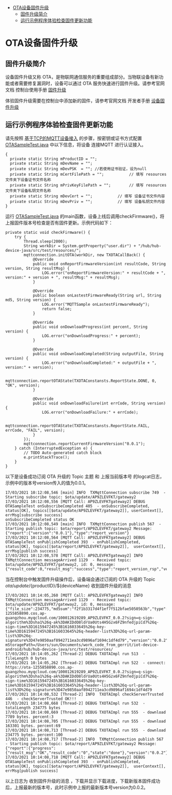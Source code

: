* [OTA设备固件升级](#OTA设备固件升级)
  * [固件升级简介](#固件升级简介)
  * [运行示例程序体验检查固件更新功能](#运行示例程序体验检查固件更新功能)

# OTA设备固件升级
## 固件升级简介
设备固件升级又称 OTA，是物联网通信服务的重要组成部分。当物联设备有新功能或者需要修复漏洞时，设备可以通过 OTA 服务快速进行固件升级。请参考官网文档 控制台使用手册 [固件升级](https://cloud.tencent.com/document/product/634/14673)

体验固件升级需要在控制台中添加新的固件，请参考官网文档 开发者手册 [设备固件升级](https://cloud.tencent.com/document/product/634/14674)

## 运行示例程序体验检查固件更新功能

请先按照 [基于TCP的MQTT设备接入](../docs/基于TCP的MQTT设备接入.md) 的步骤，按密钥或证书方式配置 [OTASampleTest.java](../src/test/java/com/tencent/iot/hub/device/java/core/ota/OTASampleTest.java) 中以下信息，将设备 连接MQTT 进行认证接入。

```
{
  private static String mProductID = "";
  private static String mDevName = "";
  private static String mDevPSK  = ""; //若使用证书验证，设为null
  private static String mCertFilePath = "";           // 填写 resources 文件夹下设备证书文件名称
  private static String mPrivKeyFilePath = "";        // 填写 resources 文件夹下设备私钥文件名称
  private static String mDevCert = "";           // 填写 设备证书文件内容
  private static String mDevPriv = "";           // 填写 设备私钥文件内容
}
```

运行 [OTASampleTest.java](../src/test/java/com/tencent/iot/hub/device/java/core/ota/OTASampleTest.java) 的main函数，设备上线后调用checkFirmware()，将上报固件版本号检查是否有固件更新。示例代码如下：
```
private static void checkFirmware() {
    try {
        Thread.sleep(2000);
        String workDir = System.getProperty("user.dir") + "/hub/hub-device-java/src/test/resources/";
        mqttconnection.initOTA(workDir, new TXOTACallBack() {
        	@Override
            public void onReportFirmwareVersion(int resultCode, String version, String resultMsg) {
                LOG.error("onReportFirmwareVersion:" + resultCode + ", version:" + version + ", resultMsg:" + resultMsg);
            }
            
            @Override
            public boolean onLastestFirmwareReady(String url, String md5, String version) {
                LOG.error("MQTTSample onLastestFirmwareReady");
                return false;
            }
            
            @Override
            public void onDownloadProgress(int percent, String version) {
                LOG.error("onDownloadProgress:" + percent);
            }
            
            @Override
            public void onDownloadCompleted(String outputFile, String version) {
                LOG.error("onDownloadCompleted:" + outputFile + ", version:" + version);
            
                mqttconnection.reportOTAState(TXOTAConstansts.ReportState.DONE, 0, "OK", version);
            }
            
            @Override
            public void onDownloadFailure(int errCode, String version) {
                LOG.error("onDownloadFailure:" + errCode);
            
                mqttconnection.reportOTAState(TXOTAConstansts.ReportState.FAIL, errCode, "FAIL", version);
            }
        });
        mqttconnection.reportCurrentFirmwareVersion("0.0.1");
    } catch (InterruptedException e) {
        // TODO Auto-generated catch block
        e.printStackTrace();
    }
}
```

以下是设备成功订阅 OTA 升级的 Topic 主题 和 上报当前版本号 的logcat日志，示例中的版本号version传入的值为0.0.1。
```
17/03/2021 10:12:08,546 [main] INFO  TXMqttConnection subscribe 749  - Starting subscribe topic: $ota/update/AP9ZLEVFKT/gateway2
17/03/2021 10:12:08,556 [MQTT Call: AP9ZLEVFKTgateway2] DEBUG OTASampleTest onSubscribeCompleted 405  - onSubscribeCompleted, status[OK], topics[[$ota/update/AP9ZLEVFKT/gateway2]], userContext[], errMsg[subscribe success]
onSubscribeCompleted status OK
17/03/2021 10:12:08,549 [main] INFO  TXMqttConnection publish 567  - Starting publish topic: $ota/report/AP9ZLEVFKT/gateway2 Message: {"report":{"version":"0.0.1"},"type":"report_version"}
17/03/2021 10:12:08,564 [MQTT Call: AP9ZLEVFKTgateway2] DEBUG OTASampleTest onPublishCompleted 393  - onPublishCompleted, status[OK], topics[[$ota/report/AP9ZLEVFKT/gateway2]],  userContext[], errMsg[publish success]
17/03/2021 10:12:08,578 [MQTT Call: AP9ZLEVFKTgateway2] INFO  TXMqttConnection messageArrived 1129  - Received topic: $ota/update/AP9ZLEVFKT/gateway2, id: 0, message: {"result_code":0,"result_msg":"success","type":"report_version_rsp","version":"0.0.1"}
```

当在控制台中触发固件升级操作后，设备端会通过订阅的 OTA 升级的 Topic $ota/update/${productID}/${deviceName} 收到固件升级的消息

```
17/03/2021 10:14:05,260 [MQTT Call: AP9ZLEVFKTgateway2] INFO  TXMqttConnection messageArrived 1129  - Received topic: $ota/update/AP9ZLEVFKT/gateway2, id: 0, message: {"file_size":234775,"md5sum":"f2f1b3317d4f1ef7f512bfae5050563b","type":"update_firmware","url":"https://ota-1255858890.cos.ap-guangzhou.myqcloud.com/100012619289_AP9ZLEVFKT_0.0.2?sign=q-sign-algorithm%3Dsha1%26q-ak%3DAKIDdO8ldrUa0Uts4H5Gzx6FZ9nfedjpiCd7%26q-sign-time%3D1615947245%3B1616033645%26q-key-time%3D1615947245%3B1616033645%26q-header-list%3D%26q-url-param-list%3D%26q-signature%3D47e9850aaf8942711ea3cd9896af1694c1df4d79","version":"0.0.2"}
mStoragePath=/Users/sun/Documents/work_code_from_gerrit/iot-device-android/hub/hub-device-java/src/test/resources/
17/03/2021 10:14:05,262 [Thread-2] DEBUG TXOTAImpl run 513  - fileLength 0 bytes
17/03/2021 10:14:05,262 [Thread-2] DEBUG TXOTAImpl run 522  - connect: https://ota-1255858890.cos.ap-guangzhou.myqcloud.com/100012619289_AP9ZLEVFKT_0.0.2?sign=q-sign-algorithm%3Dsha1%26q-ak%3DAKIDdO8ldrUa0Uts4H5Gzx6FZ9nfedjpiCd7%26q-sign-time%3D1615947245%3B1616033645%26q-key-time%3D1615947245%3B1616033645%26q-header-list%3D%26q-url-param-list%3D%26q-signature%3D47e9850aaf8942711ea3cd9896af1694c1df4d79
17/03/2021 10:14:08,532 [Thread-2] INFO  TXOTAImpl checkServerTrusted 446  - checkServerTrusted OK!!!
17/03/2021 10:14:08,668 [Thread-2] DEBUG TXOTAImpl run 532  - totalLength 234775 bytes
17/03/2021 10:14:08,669 [Thread-2] DEBUG TXOTAImpl run 555  - download 7789 bytes. percent:3
17/03/2021 10:14:08,705 [Thread-2] DEBUG TXOTAImpl run 555  - download 163301 bytes. percent:69
17/03/2021 10:14:08,713 [Thread-2] DEBUG TXOTAImpl run 555  - download 234775 bytes. percent:100
17/03/2021 10:14:08,717 [Thread-2] INFO  TXMqttConnection publish 567  - Starting publish topic: $ota/report/AP9ZLEVFKT/gateway2 Message: {"report":{"progress":{"result_msg":"OK","result_code":"0","state":"done"},"version":"0.0.2"},"type":"report_progress"}
17/03/2021 10:14:08,718 [MQTT Call: AP9ZLEVFKTgateway2] DEBUG OTASampleTest onPublishCompleted 393  - onPublishCompleted, status[OK], topics[[$ota/report/AP9ZLEVFKT/gateway2]],  userContext[], errMsg[publish success]
```
以上日志为 收到固件升级的消息 ，下载并显示下载进度，下载新版本固件成功后，上报最新的版本号，此时示例中上报的最新版本号version为0.0.2。




